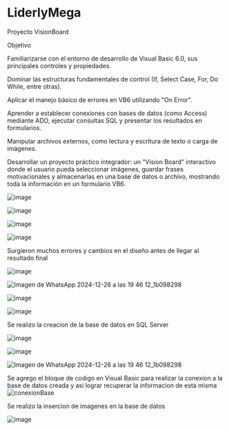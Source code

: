 # LiderlyMega
Proyecto VisionBoard

Objetivo

Familiarizarse con el entorno de desarrollo de Visual Basic 6.0, sus principales controles y propiedades.

Dominar las estructuras fundamentales de control (If, Select Case, For, Do While, entre otras).

Aplicar el manejo básico de errores en VB6 utilizando "On Error".

Aprender a establecer conexiones con bases de datos (como Access) mediante ADO, ejecutar consultas SQL y presentar los resultados en formularios.

Manipular archivos externos, como lectura y escritura de texto o carga de imágenes.

Desarrollar un proyecto práctico integrador: un "Vision Board" interactivo donde el usuario pueda seleccionar imágenes, guardar frases motivacionales y almacenarlas en una base de datos o archivo, mostrando toda la información en un formulario VB6.

![image](https://github.com/user-attachments/assets/1a91792b-3993-4a49-94ad-e05b257cdfcc)

![image](https://github.com/user-attachments/assets/9b2b5068-12de-4a47-b45d-bb4789c2b6bf)

![image](https://github.com/user-attachments/assets/e916d851-bdcd-4485-ae33-6788e63bfdc3)

![image](https://github.com/user-attachments/assets/91c92b5d-33e4-4893-9217-05b2f0147b87)


Surgieron muchos errores y cambios en el diseño antes de llegar al resultado final 

![image](https://github.com/user-attachments/assets/db97a713-e7b1-41f7-a841-4037d97e7dc9)

![Imagen de WhatsApp 2024-12-26 a las 19 46 12_1b098298](https://github.com/user-attachments/assets/54230ad6-a4e2-4e59-8bb8-29da72a48bd6)

![image](https://github.com/user-attachments/assets/bd437963-5638-454d-8e48-0e42462bcb59)

![image](https://github.com/user-attachments/assets/acd14397-d1f9-47f3-9ab2-de1cdb1e038f)



Se realizo la creacion de la base de datos en SQL Server

![image](https://github.com/user-attachments/assets/c752c0ec-4885-49dd-97c9-a72fab9ad6f6)

![image](https://github.com/user-attachments/assets/36577a24-e992-4a0e-9fdb-64b195545e1a)

![Imagen de WhatsApp 2024-12-26 a las 19 46 12_1b098298](https://github.com/user-attachments/assets/719d0100-4142-4bbe-9dff-01f9559764fa)

Se agrego el bloque de codigo en Visual Basic para realizar la conexion a la base de datos creada y asi lograr recuperar la informacion de esta misma 
![conexionBase](https://github.com/user-attachments/assets/e63ce91c-2b02-4c1e-b1ef-57d5cc5a114c)

Se realizo la insercion de imagenes en la base de datos

![image](https://github.com/user-attachments/assets/9bc0d918-0305-429e-9fde-895ec2f2324a)

